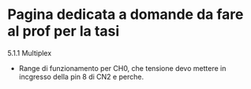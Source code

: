 # Pagina dedicata a domande da fare al prof per la tasi

5.1.1 Multiplex
- Range di funzionamento per CH0, che tensione devo mettere in incgresso della pin 8 di CN2 e perche.
